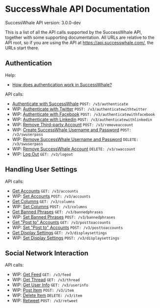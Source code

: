 SuccessWhale API Documentation
==============================

SuccessWhale API version: 3.0.0-dev

This is a list of all the API calls supported by the SuccessWhale API, together with some supporting documentation. All URLs are relative to the API root, so if you are using the API at https://api.successwhale.com/, the URLs start there.

Authentication
--------------

Help:
* [How does authentication work in SuccessWhale?](howto-auth.md)

API calls:
* [Authenticate with SuccessWhale](authenticate-post.md) `POST: /v3/authenticate`
* WIP: [Authenticate with Twitter](authenticatewithtwitter.md) `POST: /v3/authenticatewithtwitter`
* WIP: [Authenticate with Facebook](authenticatewithfacebook.md) `POST: /v3/authenticatewithfacebook`
* WIP: [Authenticate with Linkedin](authenticatewithlinkedin.md) `POST: /v3/authenticatewithlinkedin`
* WIP: [Remove Third-party Account](removeaccount-post.md) `POST: /v3/removeaccount`
* WIP: [Create SuccessWhale Username and Password](swuserpass-post.md) `POST: /v3/swuserpass`
* WIP: [Remove SuccessWhale Username and Password](swuserpass-delete.md) `DELETE: /v3/swuserpass`
* WIP: [Remove SuccessWhale Account](swaccount-delete.md) `DELETE: /v3/swaccount`
* WIP: [Log Out](logout-get.md) `GET: /v3/logout`


Handling User Settings
----------------------

API calls:
* [Get Accounts](accounts-get.md) `GET: /v3/accounts`
* WIP: [Set Accounts](accounts-post.md) `POST: /v3/accounts`
* [Get Columns](columns-get.md) `GET: /v3/columns`
* WIP: [Set Columns](columns-post.md) `POST: /v3/columns`
* [Get Banned Phrases](bannedphrases-get.md) `GET: /v3/bannedphrases`
* WIP: [Set Banned Phrases](bannedphrases-post.md) `POST: /v3/bannedphrases`
* [Get "Post to" Accounts](posttoaccounts-get.md) `GET: /v3/posttoaccounts`
* WIP: [Set "Post to" Accounts](posttoaccounts-post.md) `POST: /v3/posttoaccounts`
* [Get Display Settings](displaysettings-get.md) `GET: /v3/displaysettings`
* WIP: [Set Display Settings](displaysettings-post.md) `POST: /v3/displaysettings`


Social Network Interaction
--------------------------

API calls:
* WIP: [Get Feed](feed-get.md) `GET: /v3/feed`
* WIP: [Get Thread](thread-get.md) `GET: /v3/thread`
* WIP: [Get User Info](userinfo-get.md) `GET: /v3/userinfo`
* WIP: [Post Item](item-post.md) `POST: /v3/item`
* WIP: [Delete Item](item-delete.md) `DELETE: /v3/item`
* WIP: [Retweet](retweet-post.md) `POST: /v3/retweet`
